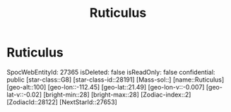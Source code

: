 ﻿---
title: "Ruticulus"
location: [21.49,-112.45,100]
type: Station
tags:
- astro/Star

---

# Ruticulus

SpocWebEntityId: 27365
isDeleted: false
isReadOnly: false
confidential: public
[star-class::G8]
[star-class-id::28191]
[Mass-sol::]
[name::Ruticulus]
[geo-alt::100]
[geo-lon::-112.45]
[geo-lat::21.49]
[geo-lon-v::-0.007]
[geo-lat-v::-0.02]
[bright-min::28]
[bright-max::28]
[Zodiac-index::2]
[ZodiacId::28122]
[NextStarId::27653]

